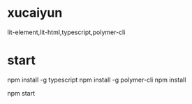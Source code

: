 # xucaiyun
lit-element,lit-html,typescript,polymer-cli

# start
npm install -g typescript
npm install -g polymer-cli
npm install

npm start